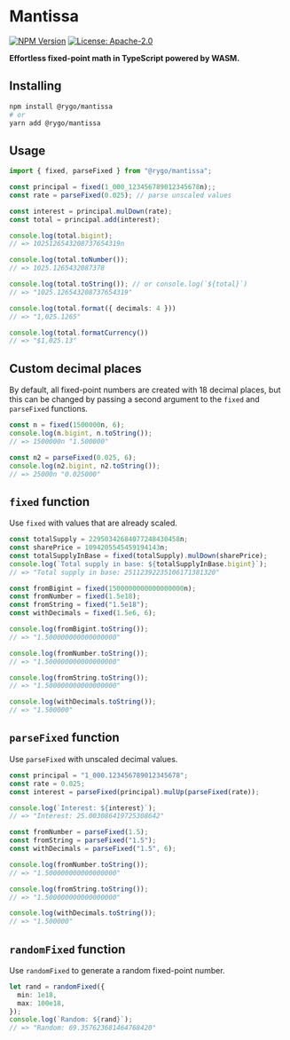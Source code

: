 # Mantissa

[![NPM Version](https://img.shields.io/npm/v/%40rygo%2Fmantissa?color=cb3837)](https://npmjs.com/package/@rygo/mantissa)
[![License: Apache-2.0](https://img.shields.io/badge/License-Apache%202.0-23454d)](./LICENSE)

**Effortless fixed-point math in TypeScript powered by WASM.**

## Installing

```sh
npm install @rygo/mantissa
# or
yarn add @rygo/mantissa
```

## Usage

```ts
import { fixed, parseFixed } from "@rygo/mantissa";

const principal = fixed(1_000_123456789012345678n);;
const rate = parseFixed(0.025); // parse unscaled values

const interest = principal.mulDown(rate);
const total = principal.add(interest);

console.log(total.bigint);
// => 1025126543208737654319n

console.log(total.toNumber());
// => 1025.1265432087378

console.log(total.toString()); // or console.log(`${total}`)
// => "1025.126543208737654319"

console.log(total.format({ decimals: 4 }))
// => "1,025.1265"

console.log(total.formatCurrency())
// => "$1,025.13"
```

## Custom decimal places

By default, all fixed-point numbers are created with 18 decimal places, but this can be changed by passing a second argument to the `fixed` and `parseFixed` functions.

```ts
const n = fixed(1500000n, 6);
console.log(n.bigint, n.toString());
// => 1500000n "1.500000"

const n2 = parseFixed(0.025, 6);
console.log(n2.bigint, n2.toString());
// => 25000n "0.025000"
```

## `fixed` function

Use `fixed` with values that are already scaled.

```ts
const totalSupply = 22950342684077248430458n;
const sharePrice = 1094205545459194143n;
const totalSupplyInBase = fixed(totalSupply).mulDown(sharePrice);
console.log(`Total supply in base: ${totalSupplyInBase.bigint}`);
// => "Total supply in base: 25112392235106171381320"
```

```ts
const fromBigint = fixed(1500000000000000000n);
const fromNumber = fixed(1.5e18);
const fromString = fixed("1.5e18");
const withDecimals = fixed(1.5e6, 6);

console.log(fromBigint.toString());
// => "1.500000000000000000"

console.log(fromNumber.toString());
// => "1.500000000000000000"

console.log(fromString.toString());
// => "1.500000000000000000"

console.log(withDecimals.toString());
// => "1.500000"
```

## `parseFixed` function

Use `parseFixed` with unscaled decimal values.

```ts
const principal = "1_000.123456789012345678";
const rate = 0.025;
const interest = parseFixed(principal).mulUp(parseFixed(rate));

console.log(`Interest: ${interest}`);
// => "Interest: 25.003086419725308642"
```

```ts
const fromNumber = parseFixed(1.5);
const fromString = parseFixed("1.5");
const withDecimals = parseFixed("1.5", 6);

console.log(fromNumber.toString());
// => "1.500000000000000000"

console.log(fromString.toString());
// => "1.500000000000000000"

console.log(withDecimals.toString());
// => "1.500000"
```

## `randomFixed` function

Use `randomFixed` to generate a random fixed-point number.

```ts
let rand = randomFixed({
  min: 1e18,
  max: 100e18,
});
console.log(`Random: ${rand}`);
// => "Random: 69.357623681464768420"
```
